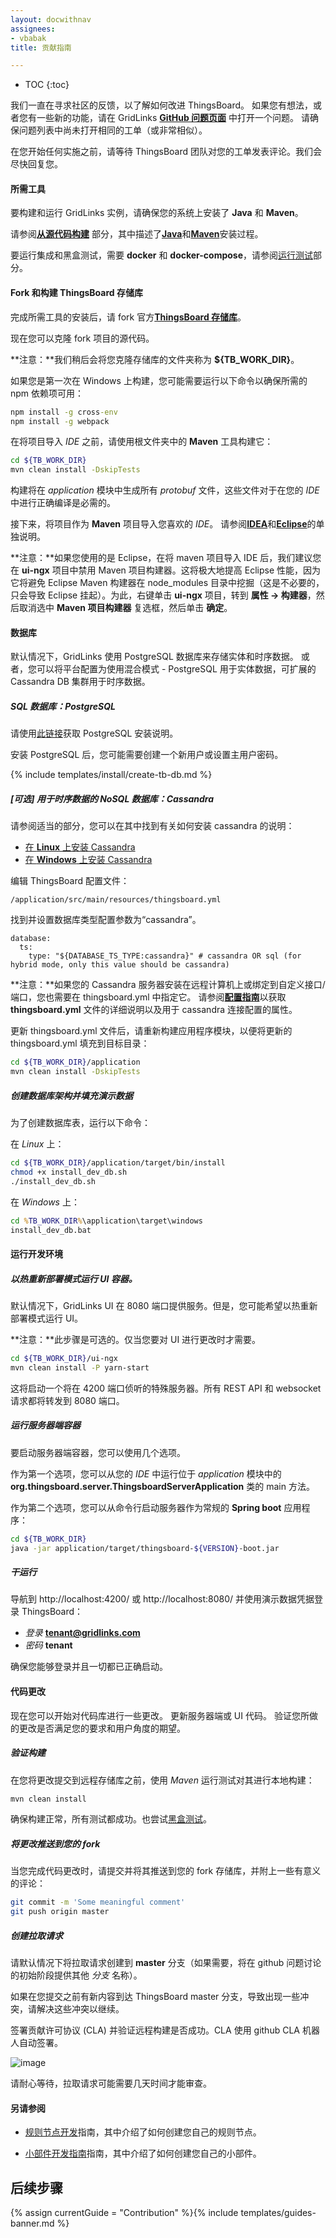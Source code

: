 ```yaml
---
layout: docwithnav
assignees:
- vbabak
title: 贡献指南

---
```


* TOC
{:toc}

我们一直在寻求社区的反馈，以了解如何改进 ThingsBoard。
如果您有想法，或者您有一些新的功能，请在 GridLinks [**GitHub 问题页面**](https://github.com/thingsboard/thingsboard/issues) 中打开一个问题。
请确保问题列表中尚未打开相同的工单（或非常相似）。

在您开始任何实施之前，请等待 ThingsBoard 团队对您的工单发表评论。我们会尽快回复您。

#### 所需工具

要构建和运行 GridLinks 实例，请确保您的系统上安装了 **Java** 和 **Maven**。

请参阅[**从源代码构建**](/docs/user-guide/install/building-from-source) 部分，其中描述了[**Java**](/docs/user-guide/install/building-from-source/#java)和[**Maven**](/docs/user-guide/install/building-from-source/#maven)安装过程。

要运行集成和黑盒测试，需要 **docker** 和 **docker-compose**，请参阅[运行测试](/docs/user-guide/install/building-from-source/#tips-and-tricks)部分。

#### Fork 和构建 ThingsBoard 存储库

完成所需工具的安装后，请 fork 官方[**ThingsBoard 存储库**](https://github.com/thingsboard/thingsboard)。

现在您可以克隆 fork 项目的源代码。

**注意：**我们稍后会将您克隆存储库的文件夹称为 **${TB_WORK_DIR}**。

如果您是第一次在 Windows 上构建，您可能需要运行以下命令以确保所需的 npm 依赖项可用：
```bat 
npm install -g cross-env 
npm install -g webpack 
``` 

在将项目导入 *IDE* 之前，请使用根文件夹中的 **Maven** 工具构建它：

```bash
cd ${TB_WORK_DIR}
mvn clean install -DskipTests
```

构建将在 *application* 模块中生成所有 *protobuf* 文件，这些文件对于在您的 *IDE* 中进行正确编译是必需的。

接下来，将项目作为 **Maven** 项目导入您喜欢的 *IDE*。
请参阅[**IDEA**](https://www.jetbrains.com/help/idea/2016.3/importing-project-from-maven-model.html)和[**Eclipse**](http://javapapers.com/java/import-maven-project-into-eclipse/)的单独说明。   

**注意：**如果您使用的是 Eclipse，在将 maven 项目导入 IDE 后，我们建议您在 **ui-ngx** 项目中禁用 Maven 项目构建器。这将极大地提高 Eclipse 性能，因为它将避免 Eclipse Maven 构建器在 node_modules 目录中挖掘（这是不必要的，只会导致 Eclipse 挂起）。为此，右键单击 **ui-ngx** 项目，转到 **属性 -> 构建器**，然后取消选中 **Maven 项目构建器** 复选框，然后单击 **确定**。

#### 数据库

默认情况下，GridLinks 使用 PostgreSQL 数据库来存储实体和时序数据。
或者，您可以将平台配置为使用混合模式 - PostgreSQL 用于实体数据，可扩展的 Cassandra DB 集群用于时序数据。

##### SQL 数据库：PostgreSQL

请使用[此链接](https://wiki.postgresql.org/wiki/Detailed_installation_guides)获取 PostgreSQL 安装说明。

安装 PostgreSQL 后，您可能需要创建一个新用户或设置主用户密码。

{% include templates/install/create-tb-db.md %}


##### [可选] 用于时序数据的 NoSQL 数据库：Cassandra

请参阅适当的部分，您可以在其中找到有关如何安装 cassandra 的说明：

 - [在 **Linux** 上安装 Cassandra](/docs/user-guide/install/linux/#cassandra)
 - [在 **Windows** 上安装 Cassandra](/docs/user-guide/install/windows/#cassandra)

编辑 ThingsBoard 配置文件：

```text
/application/src/main/resources/thingsboard.yml
```

找到并设置数据库类型配置参数为“cassandra”。
 
```text
database:
  ts:
    type: "${DATABASE_TS_TYPE:cassandra}" # cassandra OR sql (for hybrid mode, only this value should be cassandra)
```

**注意：**如果您的 Cassandra 服务器安装在远程计算机上或绑定到自定义接口/端口，您也需要在 thingsboard.yml 中指定它。
请参阅[**配置指南**](/docs/user-guide/install/config/)以获取 **thingsboard.yml** 文件的详细说明以及用于 cassandra 连接配置的属性。

更新 thingsboard.yml 文件后，请重新构建应用程序模块，以便将更新的 thingsboard.yml 填充到目标目录：

```bash
cd ${TB_WORK_DIR}/application
mvn clean install -DskipTests
```

##### 创建数据库架构并填充演示数据

为了创建数据库表，运行以下命令：

在 *Linux* 上：

```bash
cd ${TB_WORK_DIR}/application/target/bin/install
chmod +x install_dev_db.sh
./install_dev_db.sh
```

在 *Windows* 上：

```bat
cd %TB_WORK_DIR%\application\target\windows
install_dev_db.bat
```

#### 运行开发环境

##### 以热重新部署模式运行 UI 容器。

默认情况下，GridLinks UI 在 8080 端口提供服务。但是，您可能希望以热重新部署模式运行 UI。

**注意：**此步骤是可选的。仅当您要对 UI 进行更改时才需要。

```bash
cd ${TB_WORK_DIR}/ui-ngx
mvn clean install -P yarn-start
```

这将启动一个将在 4200 端口侦听的特殊服务器。所有 REST API 和 websocket 请求都将转发到 8080 端口。

##### 运行服务器端容器

要启动服务器端容器，您可以使用几个选项。

作为第一个选项，您可以从您的 *IDE* 中运行位于 *application* 模块中的 **org.thingsboard.server.ThingsboardServerApplication** 类的 main 方法。

作为第二个选项，您可以从命令行启动服务器作为常规的 **Spring boot** 应用程序：

```bash
cd ${TB_WORK_DIR}
java -jar application/target/thingsboard-${VERSION}-boot.jar
```

##### 干运行

导航到 http://localhost:4200/ 或 http://localhost:8080/ 并使用演示数据凭据登录 ThingsBoard：

 - *登录* **tenant@gridlinks.com**
 - *密码* **tenant**

确保您能够登录并且一切都已正确启动。

#### 代码更改

现在您可以开始对代码库进行一些更改。
更新服务器端或 UI 代码。
验证您所做的更改是否满足您的要求和用户角度的期望。

##### 验证构建

在您将更改提交到远程存储库之前，使用 *Maven* 运行测试对其进行本地构建：

```bash
mvn clean install
```

确保构建正常，所有测试都成功。也尝试[黑盒测试](https://github.com/thingsboard/thingsboard/tree/master/msa/black-box-tests)。

##### 将更改推送到您的 fork

当您完成代码更改时，请提交并将其推送到您的 fork 存储库，并附上一些有意义的评论：

```bash
git commit -m 'Some meaningful comment'
git push origin master
```

##### 创建拉取请求

请默认情况下将拉取请求创建到 **master** 分支（如果需要，将在 github 问题讨论的初始阶段提供其他 *分支* 名称）。

如果在您提交之前有新内容到达 ThingsBoard master 分支，导致出现一些冲突，请解决这些冲突以继续。

签署贡献许可协议 (CLA) 并验证远程构建是否成功。CLA 使用 github CLA 机器人自动签署。
 
 ![image](/images/user-guide/pr_cla.png)

请耐心等待，拉取请求可能需要几天时间才能审查。



#### 另请参阅

- [规则节点开发](/docs/user-guide/contribution/rule-node-development/)指南，其中介绍了如何创建您自己的规则节点。

- [小部件开发指南](/docs/user-guide/contribution/widgets-development/)指南，其中介绍了如何创建您自己的小部件。

## 后续步骤

{% assign currentGuide = "Contribution" %}{% include templates/guides-banner.md %}
